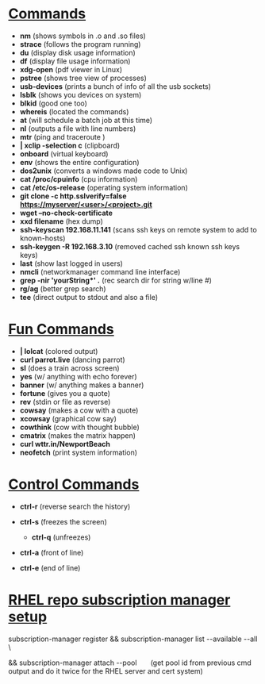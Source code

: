 # <ins>Commands</ins>

- **nm** (shows symbols in .o and .so files)
- **strace** (follows the program running)
- **du** (display disk usage information)
- **df** (display file usage information)
- **xdg-open** (pdf viewer in Linux)
- **pstree** (shows tree view of processes)
- **usb-devices** (prints a bunch of info of all the usb sockets)
- **lsblk** (shows you devices on system)
- **blkid** (good one too)
- **whereis** (located the commands)
- **at** (will schedule a batch job at this time)
- **nl** (outputs a file with line numbers)
- **mtr** (ping and traceroute )
- **| xclip -selection c** (clipboard)
- **onboard** (virtual keyboard)
- **env** (shows the entire configuration)
- **dos2unix** (converts a windows made code to Unix)
- **cat /proc/cpuinfo** (cpu information)
- **cat /etc/os-release** (operating system information)
- **git clone -c http.sslverify=false [https://myserver/&lt;user&gt;/&lt;project&gt;.git](https://myserver/%3Cuser%3E/%3Cproject%3E.git)**
- **wget –no-check-certificate**
- **xxd filename** (hex dump)
- **ssh-keyscan 192.168.11.141** (scans ssh keys on remote system to add to known-hosts)
- **ssh-keygen -R 192.168.3.10** (removed cached ssh known ssh keys keys)
- **last** (show last logged in users)
- **nmcli** (networkmanager command line interface)
- **grep -nir 'yourString\*' .** (rec search dir for string w/line #)
- **rg/ag** (better grep search)
- **tee** (direct output to stdout and also a file)

# <ins>Fun Commands</ins>

- **| lolcat** (colored output)
- **curl parrot.live** (dancing parrot)
- **sl** (does a train across screen)
- **yes** (w/ anything with echo forever)
- **banner** (w/ anything makes a banner)
- **fortune** (gives you a quote)
- **rev** (stdin or file as reverse)
- **cowsay** (makes a cow with a quote)
- **xcowsay** (graphical cow say)
- **cowthink** (cow with thought bubble)
- **cmatrix** (makes the matrix happen)
- **curl wttr.in/NewportBeach**
- **neofetch** (print system information)

# <ins>Control Commands</ins>

- **ctrl-r** (reverse search the history)
    
- **ctrl-s** (freezes the screen)
    
    - **ctrl-q** (unfreezes)
- **ctrl-a** (front of line)
    
- **ctrl-e** (end of line)
    

# <ins>RHEL repo subscription manager setup</ins>

subscription-manager register && subscription-manager list --available --all \\

&& subscription-manager attach --pool<poolid>
      (get pool id from previous cmd output and do it twice for the RHEL server and cert system)